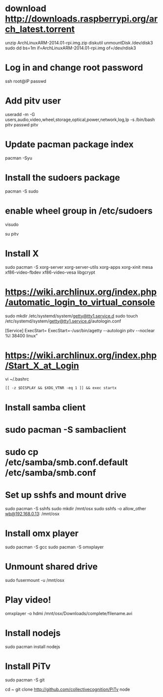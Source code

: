 # download http://downloads.raspberrypi.org/arch_latest.torrent
unzip ArchLinuxARM-2014.01-rpi.img.zip
diskutil unmountDisk /dev/disk3
sudo dd bs=1m if=ArchLinuxARM-2014.01-rpi.img of=/dev/rdisk3

# Log in and change root password

ssh root@IP
passwd

# Add pitv user

useradd -m -G users,audio,video,wheel,storage,optical,power,network,log,lp -s /bin/bash pitv
passwd pitv

# Update pacman package index

pacman -Syu

# Install the sudoers package

pacman -S sudo

# enable wheel group in /etc/sudoers

visudo

su pitv

# Install X

sudo pacman -S xorg-server xorg-server-utils xorg-apps xorg-xinit mesa xf86-video-fbdev xf86-video-vesa libgcrypt

# https://wiki.archlinux.org/index.php/automatic_login_to_virtual_console

sudo mkdir /etc/systemd/system/getty@tty1.service.d
sudo touch /etc/systemd/system/getty@tty1.service.d/autologin.conf

[Service]
ExecStart=
ExecStart=-/usr/bin/agetty --autologin pitv --noclear %I 38400 linux"

# https://wiki.archlinux.org/index.php/Start_X_at_Login

vi ~/.bashrc

	[[ -z $DISPLAY && $XDG_VTNR -eq 1 ]] && exec startx

# Install samba client

# sudo pacman -S sambaclient
# sudo cp /etc/samba/smb.conf.default /etc/samba/smb.conf

# Set up sshfs and mount drive

sudo pacman -S sshfs
sudo mkdir /mnt/osx
sudo sshfs -o allow_other wb@192.168.0.13: /mnt/osx

# Install omx player

sudo pacman -S gcc
sudo pacman -S omxplayer

# Unmount shared drive

sudo fusermount -u /mnt/osx

# Play video!

omxplayer -o hdmi /mnt/osx/Downloads/complete/filename.avi

# Install nodejs

sudo pacman install nodejs

# Install PiTv

sudo pacman -S git

cd ~
git clone http://github.com/collectivecognition/PiTv
node 